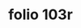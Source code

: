 ---
layout: edition
title: folio 103r
manuscript: Florence, Biblioteca Marucelliana, Carte Rajna XIX.15
sigla: R
iip: r103r.tif
milestone: 205
---